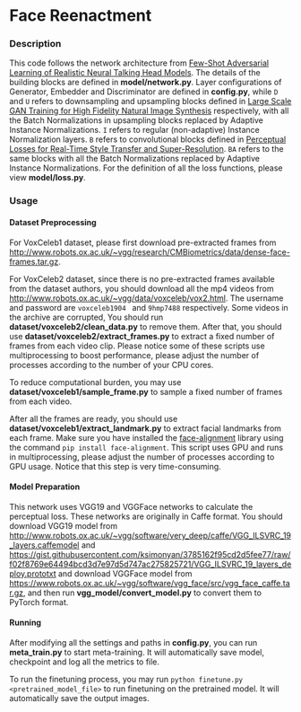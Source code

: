 # Face Reenactment

### Description

This code follows the network architecture from [Few-Shot Adversarial Learning of Realistic Neural Talking Head Models](<https://arxiv.org/pdf/1905.08233.pdf>). The details of the building blocks are defined in **model/network.py**. Layer configurations of Generator, Embedder and Discriminator are defined in **config.py**, while `D` and `U` refers to downsampling and upsampling blocks defined in [Large Scale GAN Training for High Fidelity Natural Image Synthesis](<https://arxiv.org/pdf/1809.11096.pdf>) respectively, with all the Batch Normalizations in upsampling blocks replaced by Adaptive Instance Normalizations. ``I`` refers to regular (non-adaptive) Instance Normalization layers. `B` refers to convolutional blocks defined in [Perceptual Losses for Real-Time Style Transfer and Super-Resolution](<https://arxiv.org/pdf/1603.08155.pdf>). `BA` refers to the same blocks with all the Batch Normalizations replaced by Adaptive Instance Normalizations. For the definition of all the loss functions, please view **model/loss.py**.

### Usage

#### Dataset Preprocessing

For VoxCeleb1 dataset, please first download pre-extracted frames from <http://www.robots.ox.ac.uk/~vgg/research/CMBiometrics/data/dense-face-frames.tar.gz>.

For VoxCeleb2 dataset, since there is no pre-extracted frames available from the dataset authors, you should download all the mp4 videos from <http://www.robots.ox.ac.uk/~vgg/data/voxceleb/vox2.html>. The username and password are ``voxceleb1904 ``  and `9hmp7488` respectively. Some videos in the archive are corrupted, You should run **dataset/voxceleb2/clean_data.py** to remove them. After that, you should use **dataset/voxceleb2/extract_frames.py** to extract a fixed number of frames from each video clip. Please notice some of these scripts use multiprocessing to boost performance, please adjust the number of processes according to the number of your CPU cores.

To reduce computational burden, you may use **dataset/voxceleb1/sample_frame.py** to sample a fixed number of frames from each video.

After all the frames are ready, you should use **dataset/voxceleb1/extract_landmark.py** to extract facial landmarks from each frame. Make sure you have installed the [face-alignment](<https://github.com/1adrianb/face-alignment>) library using the command ``pip install face-alignment``. This script uses GPU and runs in multiprocessing, please adjust the number of processes according to GPU usage. Notice that this step is very time-consuming.

#### Model Preparation

This network uses VGG19 and VGGFace networks to calculate the perceptual loss. These networks are originally in Caffe format. You should download VGG19 model from <http://www.robots.ox.ac.uk/~vgg/software/very_deep/caffe/VGG_ILSVRC_19_layers.caffemodel> and <https://gist.githubusercontent.com/ksimonyan/3785162f95cd2d5fee77/raw/f02f8769e64494bcd3d7e97d5d747ac275825721/VGG_ILSVRC_19_layers_deploy.prototxt> and download VGGFace model from <https://www.robots.ox.ac.uk/~vgg/software/vgg_face/src/vgg_face_caffe.tar.gz>, and then run **vgg_model/convert_model.py** to convert them to PyTorch format.

#### Running

After modifying all the settings and paths in **config.py**, you can run **meta_train.py** to start meta-training. It will automatically save model, checkpoint and log all the metrics to file.

To run the finetuning process, you may run ``python finetune.py <pretrained_model_file>`` to run finetuning on the pretrained model. It will automatically save the output images.